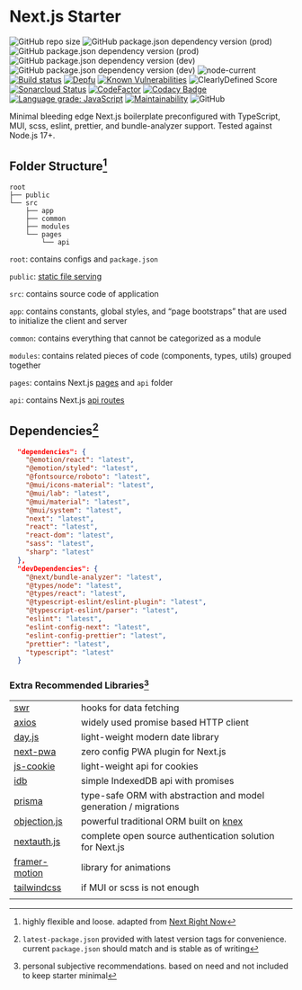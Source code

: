 # Next.js Starter

![GitHub repo size](https://img.shields.io/github/repo-size/strawhat-dev/next.js-starter) ![GitHub package.json dependency version (prod)](https://img.shields.io/github/package-json/dependency-version/strawhat-dev/next.js-starter/next) ![GitHub package.json dependency version (prod)](https://img.shields.io/github/package-json/dependency-version/strawhat-dev/next.js-starter/react) ![GitHub package.json dependency version (dev)](https://img.shields.io/github/package-json/dependency-version/strawhat-dev/next.js-starter/dev/typescript) ![GitHub package.json dependency version (dev)](https://img.shields.io/github/package-json/dependency-version/strawhat-dev/next.js-starter/dev/eslint) ![node-current](https://img.shields.io/node/v/next) [![Build status](https://ci.appveyor.com/api/projects/status/je68uo8584ifjw7r/branch/main?svg=true)](https://ci.appveyor.com/project/strawhat-dev/next-js-starter/branch/main) [![Depfu](https://badges.depfu.com/badges/79459e465122c0ad357e53dfe49ab41c/overview.svg)](https://depfu.com/github/strawhat-dev/next.js-starter?project_id=33382) [![Known Vulnerabilities](https://snyk.io/test/github/strawhat-dev/next.js-starter/badge.svg)](https://snyk.io/test/github/strawhat-dev/next.js-starter) ![ClearlyDefined Score](https://img.shields.io/clearlydefined/score/git/github/strawhat-dev/next.js-starter/ed5912aaa067cbbfe36542f600491a0296a10966) [![Sonarcloud Status](https://sonarcloud.io/api/project_badges/measure?project=strawhat-dev_next.js-starter&metric=alert_status)](https://sonarcloud.io/dashboard?id=strawhat-dev_next.js-starter) [![CodeFactor](https://www.codefactor.io/repository/github/strawhat-dev/next.js-starter/badge/main)](https://www.codefactor.io/repository/github/strawhat-dev/next.js-starter/overview/main) [![Codacy Badge](https://app.codacy.com/project/badge/Grade/429496063a00477c9c774fb7a68880e8)](https://www.codacy.com/gh/strawhat-dev/next.js-starter/dashboard?utm_source=github.com&amp;utm_medium=referral&amp;utm_content=strawhat-dev/next.js-starter&amp;utm_campaign=Badge_Grade) [![Language grade: JavaScript](https://img.shields.io/lgtm/grade/javascript/g/strawhat-dev/next.js-starter.svg?logo=lgtm&logoWidth=18)](https://lgtm.com/projects/g/strawhat-dev/next.js-starter/context:javascript) [![Maintainability](https://api.codeclimate.com/v1/badges/f2a22a5d2aca2011297d/maintainability)](https://codeclimate.com/github/strawhat-dev/next.js-starter/maintainability) ![GitHub](https://img.shields.io/github/license/strawhat-dev/next.js-starter)

Minimal bleeding edge Next.js boilerplate preconfigured with TypeScript, MUI, scss, eslint, prettier, and bundle-analyzer support. Tested against Node.js 17+.

## Folder Structure[^1]

```text
root
├── public
└── src
    ├── app
    ├── common
    ├── modules
    └── pages
        └── api
```

`root`: contains configs and `package.json`

`public`: [static file serving](https://nextjs.org/docs/basic-features/static-file-serving)

`src`: contains source code of application

`app`: contains constants, global styles, and “page bootstraps” that are used to initialize the client and server

`common`: contains everything that cannot be categorized as a module

`modules`: contains related pieces of code (components, types, utils) grouped together

`pages`: contains Next.js [pages](https://nextjs.org/docs/basic-features/pages) and `api` folder

`api`: contains Next.js [api routes](https://nextjs.org/docs/api-routes/introduction)

## Dependencies[^2]

```json
  "dependencies": {
    "@emotion/react": "latest",
    "@emotion/styled": "latest",
    "@fontsource/roboto": "latest",
    "@mui/icons-material": "latest",
    "@mui/lab": "latest",
    "@mui/material": "latest",
    "@mui/system": "latest",
    "next": "latest",
    "react": "latest",
    "react-dom": "latest",
    "sass": "latest",
    "sharp": "latest"
  },
  "devDependencies": {
    "@next/bundle-analyzer": "latest",
    "@types/node": "latest",
    "@types/react": "latest",
    "@typescript-eslint/eslint-plugin": "latest",
    "@typescript-eslint/parser": "latest",
    "eslint": "latest",
    "eslint-config-next": "latest",
    "eslint-config-prettier": "latest",
    "prettier": "latest",
    "typescript": "latest"
  }
```

### Extra Recommended Libraries[^3]

|                                                            |                                                                        |
| ---------------------------------------------------------- | ---------------------------------------------------------------------- |
| [swr](https://github.com/vercel/swr)                       | hooks for data fetching                                                |
| [axios](https://github.com/axios/axios)                    | widely used promise based HTTP client                                  |
| [day.js](https://github.com/iamkun/dayjs)                  | light-weight modern date library                                       |
| [next-pwa](https://github.com/shadowwalker/next-pwa)       | zero config PWA plugin for Next.js                                     |
| [js-cookie](https://github.com/js-cookie/js-cookie)        | light-weight api for cookies                                           |
| [idb](https://github.com/jakearchibald/idb)                | simple IndexedDB api with promises                                     |
| [prisma](https://github.com/prisma/prisma)                 | type-safe ORM with abstraction and model generation / migrations       |
| [objection.js](https://vincit.github.io/objection.js/)     | powerful traditional ORM built on [knex](https://github.com/knex/knex) |
| [nextauth.js](https://github.com/nextauthjs/next-auth)     | complete open source authentication solution for Next.js               |
| [framer-motion](https://github.com/framer/motion)          | library for animations                                                 |
| [tailwindcss](https://github.com/tailwindlabs/tailwindcss) | if MUI or scss is not enough                                           |
|                                                            |                                                                        |

[^1]: highly flexible and loose. adapted from [Next Right Now](https://unlyed.github.io/next-right-now/)
[^2]: `latest-package.json` provided with latest version tags for convenience. current `package.json` should match and is stable as of writing
[^3]: personal subjective recommendations. based on need and not included to keep starter minimal
